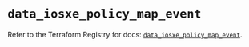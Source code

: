# `data_iosxe_policy_map_event`

Refer to the Terraform Registry for docs: [`data_iosxe_policy_map_event`](https://registry.terraform.io/providers/ciscodevnet/iosxe/0.9.3/docs/data-sources/policy_map_event).
